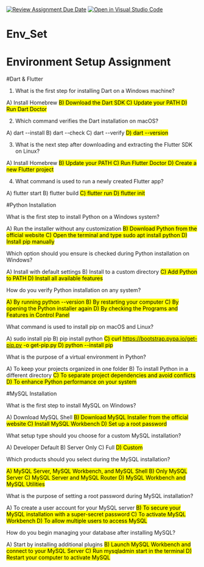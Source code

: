 [![Review Assignment Due Date](https://classroom.github.com/assets/deadline-readme-button-22041afd0340ce965d47ae6ef1cefeee28c7c493a6346c4f15d667ab976d596c.svg)](https://classroom.github.com/a/vnsr1XuU)
[![Open in Visual Studio Code](https://classroom.github.com/assets/open-in-vscode-2e0aaae1b6195c2367325f4f02e2d04e9abb55f0b24a779b69b11b9e10269abc.svg)](https://classroom.github.com/online_ide?assignment_repo_id=17235370&assignment_repo_type=AssignmentRepo)
# Env_Set

# Environment Setup Assignment

#Dart & Flutter

1. What is the first step for installing Dart on a Windows machine?

A) Install Homebrew
<mark>B) Download the Dart SDK
C) Update your PATH
D) Run Dart Doctor


2. Which command verifies the Dart installation on macOS?

A) dart --install
B) dart --check
C) dart --verify
<mark>D) dart --version


3. What is the next step after downloading and extracting the Flutter SDK on Linux?

A) Install Homebrew
<mark>B) Update your PATH
C) Run Flutter Doctor
D) Create a new Flutter project


4. What command is used to run a newly created Flutter app?

A) flutter start
B) flutter build
<mark>C) flutter run
D) flutter init


#Python Installation

What is the first step to install Python on a Windows system?

A) Run the installer without any customization
<mark>B) Download Python from the official website
C) Open the terminal and type sudo apt install python
D) Install pip manually

Which option should you ensure is checked during Python installation on Windows?

A) Install with default settings
B) Install to a custom directory
<mark>C) Add Python to PATH
D) Install all available features

How do you verify Python installation on any system?

<mark>A) By running python --version
B) By restarting your computer
C) By opening the Python installer again
D) By checking the Programs and Features in Control Panel

What command is used to install pip on macOS and Linux?

A) sudo install pip
B) pip install python
<mark>C) curl https://bootstrap.pypa.io/get-pip.py -o get-pip.py
D) python --install pip

What is the purpose of a virtual environment in Python?

A) To keep your projects organized in one folder
B) To install Python in a different directory
<mark>C) To separate project dependencies and avoid conflicts
D) To enhance Python performance on your system

#MySQL Installation

What is the first step to install MySQL on Windows?

A) Download MySQL Shell
<mark>B) Download MySQL Installer from the official website
C) Install MySQL Workbench
D) Set up a root password

What setup type should you choose for a custom MySQL installation?

A) Developer Default
B) Server Only
C) Full
<mark>D) Custom

Which products should you select during the MySQL installation?

<mark>A) MySQL Server, MySQL Workbench, and MySQL Shell
B) Only MySQL Server
C) MySQL Server and MySQL Router
D) MySQL Workbench and MySQL Utilities

What is the purpose of setting a root password during MySQL installation?

A) To create a user account for your MySQL server
<mark>B) To secure your MySQL installation with a super-secret password
C) To activate MySQL Workbench
D) To allow multiple users to access MySQL

How do you begin managing your database after installing MySQL?

A) Start by installing additional plugins
<mark>B) Launch MySQL Workbench and connect to your MySQL Server
C) Run mysqladmin start in the terminal
D) Restart your computer to activate MySQL
